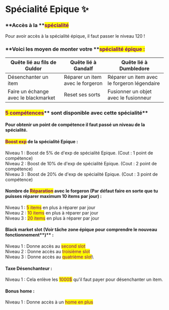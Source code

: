 # Spécialité Epique ✨

### **Accès à la **<mark style="color:purple;">**spécialité**</mark>

Pour avoir accès à la spécialité épique, il faut passer le niveau 120 !

### **Voici les moyen de monter votre **<mark style="color:purple;">**spécialité épique  :**</mark>&#x20;

| Quête lié au fils de Guldor          | Quête lié à Gandalf              | Quête lié à Dumbledore                       |
| ------------------------------------ | -------------------------------- | -------------------------------------------- |
| Désenchanter un item                 | Réparer un item avec le forgeron | Réparer un item avec le forgeron légendaire  |
| Faire un échange avec le blackmarket | Reset ses sorts                  | Fusionner un objet avec le fusionneur        |

### <mark style="color:purple;">**5 compétences**</mark>** sont disponible avec cette spécialité**

#### P**our obtenir un point de compétence il faut passé un niveau de la spécialité.**&#x20;

#### <mark style="color:purple;">Boost exp</mark> de la spécialité Epique :&#x20;

Niveau 1 : Boost de 5% de d'exp de spécialité Epique. (Cout : 1 point de compétence) \
Niveau 2 : Boost de 10% de d'exp de spécialité Epique. (Cout : 2 point de compétence) \
Niveau 3 : Boost de 20% de d'exp de spécialité Epique. (Cout : 3 point de compétence)

#### Nombre de <mark style="color:purple;">Réparation</mark> avec le forgeron (Par défaut faire en sorte que tu puisses réparer maximum 10 items par jour) :&#x20;

Niveau 1 : <mark style="color:purple;">5 items</mark> en plus à réparer par jour \
Niveau 2 : <mark style="color:purple;">10 items</mark> en plus à réparer par jour \
Niveau 3 : <mark style="color:purple;">20 items</mark> en plus à réparer par jour

#### Black market slot (Voir tâche zone épique pour comprendre le nouveau fonctionnement**)** :&#x20;

Niveau 1 : Donne accès au <mark style="color:purple;">second slot</mark> \
Niveau 2 : Donne accès au <mark style="color:purple;">troisième slot</mark> \
Niveau 3 : Donne accès au <mark style="color:purple;">quatrième slot</mark>\


#### Taxe Désenchanteur :&#x20;

Niveau 1 : Cela enlève les <mark style="color:purple;">1000$</mark> qu'il faut payer pour désenchanter un item.

#### Bonus home :&#x20;

Niveau 1 : Donne accès à un <mark style="color:purple;">home en plus</mark>
